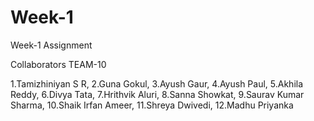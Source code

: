 # Week-1
Week-1 Assignment

Collaborators TEAM-10

1.Tamizhiniyan S R, 
2.Guna Gokul, 
3.Ayush Gaur, 
4.Ayush Paul, 
5.Akhila Reddy, 
6.Divya Tata, 
7.Hrithvik Aluri, 
8.Sanna Showkat, 
9.Saurav Kumar Sharma, 
10.Shaik Irfan Ameer, 
11.Shreya Dwivedi, 
12.Madhu Priyanka
